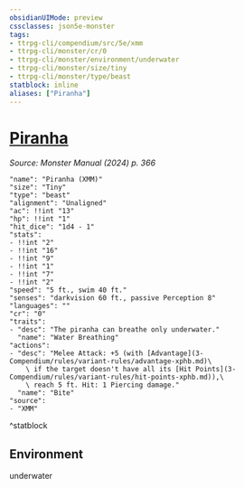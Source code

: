 ```yaml
---
obsidianUIMode: preview
cssclasses: json5e-monster
tags:
- ttrpg-cli/compendium/src/5e/xmm
- ttrpg-cli/monster/cr/0
- ttrpg-cli/monster/environment/underwater
- ttrpg-cli/monster/size/tiny
- ttrpg-cli/monster/type/beast
statblock: inline
aliases: ["Piranha"]
---
```

# [Piranha](3-Compendium\bestiary\beast/piranha-xmm.md)
*Source: Monster Manual (2024) p. 366*  

```statblock
"name": "Piranha (XMM)"
"size": "Tiny"
"type": "beast"
"alignment": "Unaligned"
"ac": !!int "13"
"hp": !!int "1"
"hit_dice": "1d4 - 1"
"stats":
- !!int "2"
- !!int "16"
- !!int "9"
- !!int "1"
- !!int "7"
- !!int "2"
"speed": "5 ft., swim 40 ft."
"senses": "darkvision 60 ft., passive Perception 8"
"languages": ""
"cr": "0"
"traits":
- "desc": "The piranha can breathe only underwater."
  "name": "Water Breathing"
"actions":
- "desc": "Melee Attack: +5 (with [Advantage](3-Compendium/rules/variant-rules/advantage-xphb.md)\
    \ if the target doesn't have all its [Hit Points](3-Compendium/rules/variant-rules/hit-points-xphb.md)),\
    \ reach 5 ft. Hit: 1 Piercing damage."
  "name": "Bite"
"source":
- "XMM"
```
^statblock

## Environment

underwater